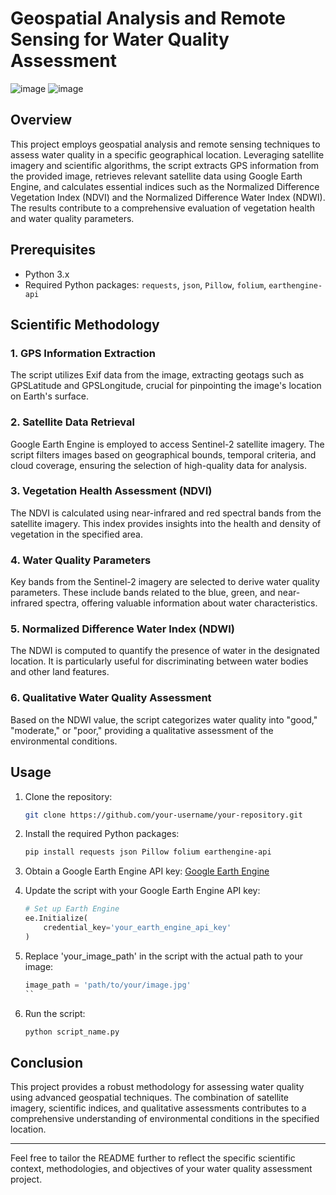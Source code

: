 # Geospatial Analysis and Remote Sensing for Water Quality Assessment
![image](https://github.com/shivamkapoor172002/Geospatial-Analysis-and-Remote-Sensing-for-Water-Quality-Assessment/assets/92868323/f22946d9-7418-4413-9112-15dbda197f0f)
![image](https://github.com/shivamkapoor172002/Geospatial-Analysis-and-Remote-Sensing-for-Water-Quality-Assessment/assets/92868323/67ca07a7-65a8-49e5-88c7-7a0f9691115c)

## Overview

This project employs geospatial analysis and remote sensing techniques to assess water quality in a specific geographical location. Leveraging satellite imagery and scientific algorithms, the script extracts GPS information from the provided image, retrieves relevant satellite data using Google Earth Engine, and calculates essential indices such as the Normalized Difference Vegetation Index (NDVI) and the Normalized Difference Water Index (NDWI). The results contribute to a comprehensive evaluation of vegetation health and water quality parameters.

## Prerequisites

- Python 3.x
- Required Python packages: `requests`, `json`, `Pillow`, `folium`, `earthengine-api`

## Scientific Methodology

### 1. GPS Information Extraction

The script utilizes Exif data from the image, extracting geotags such as GPSLatitude and GPSLongitude, crucial for pinpointing the image's location on Earth's surface.

### 2. Satellite Data Retrieval

Google Earth Engine is employed to access Sentinel-2 satellite imagery. The script filters images based on geographical bounds, temporal criteria, and cloud coverage, ensuring the selection of high-quality data for analysis.

### 3. Vegetation Health Assessment (NDVI)

The NDVI is calculated using near-infrared and red spectral bands from the satellite imagery. This index provides insights into the health and density of vegetation in the specified area.

### 4. Water Quality Parameters

Key bands from the Sentinel-2 imagery are selected to derive water quality parameters. These include bands related to the blue, green, and near-infrared spectra, offering valuable information about water characteristics.

### 5. Normalized Difference Water Index (NDWI)

The NDWI is computed to quantify the presence of water in the designated location. It is particularly useful for discriminating between water bodies and other land features.

### 6. Qualitative Water Quality Assessment

Based on the NDWI value, the script categorizes water quality into "good," "moderate," or "poor," providing a qualitative assessment of the environmental conditions.

## Usage

1. Clone the repository:

    ```bash
    git clone https://github.com/your-username/your-repository.git
    ```

2. Install the required Python packages:

    ```bash
    pip install requests json Pillow folium earthengine-api
    ```

3. Obtain a Google Earth Engine API key: [Google Earth Engine](https://earthengine.google.com/)

4. Update the script with your Google Earth Engine API key:

    ```python
    # Set up Earth Engine
    ee.Initialize(
        credential_key='your_earth_engine_api_key'
    )
    ```

5. Replace 'your_image_path' in the script with the actual path to your image:

    ```python
    image_path = 'path/to/your/image.jpg'
    ``

6. Run the script:

    ```bash
    python script_name.py
    ```

## Conclusion

This project provides a robust methodology for assessing water quality using advanced geospatial techniques. The combination of satellite imagery, scientific indices, and qualitative assessments contributes to a comprehensive understanding of environmental conditions in the specified location.

---

Feel free to tailor the README further to reflect the specific scientific context, methodologies, and objectives of your water quality assessment project.
